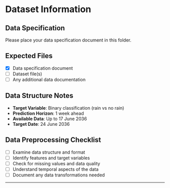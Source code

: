 # Dataset Information

## Data Specification
Please place your data specification document in this folder.

## Expected Files
- [x] Data specification document
- [ ] Dataset file(s)
- [ ] Any additional data documentation

## Data Structure Notes
- **Target Variable**: Binary classification (rain vs no rain)
- **Prediction Horizon**: 1 week ahead
- **Available Data**: Up to 17 June 2036
- **Target Date**: 24 June 2036

## Data Preprocessing Checklist
- [ ] Examine data structure and format
- [ ] Identify features and target variables
- [ ] Check for missing values and data quality
- [ ] Understand temporal aspects of the data
- [ ] Document any data transformations needed

---